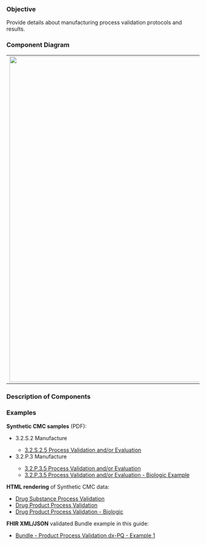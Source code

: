 ### Objective
Provide details about manufacturing process validation protocols and results.

### Component Diagram
<table>
<tr><td><img src="process_validation_FHIR_resources [2023-07-28 Rik].png" width="850"/></td></tr>
</table>

### Description of Components

### Examples
<html>
<body>
<p><b>Synthetic CMC samples</b> (PDF):</p>
<ul>
<li>3.2.S.2 Manufacture </li>
<ul>
<li><a href="https://github.com/HL7/uv-dx-pq/raw/master/input/examples-pdf/3.2.S.2.5_Process_Validation_and-or_Evaluation.pdf ">3.2.S.2.5 Process Validation and/or Evaluation</a></li></ul>
<li>3.2.P.3 Manufacture</li>
<ul>
<li><a href="https://github.com/HL7/uv-dx-pq/raw/master/input/examples-pdf/3.2.P.3.5_Process_Validation.pdf ">3.2.P.3.5 Process Validation and/or Evaluation</a></li>
<li><a href="https://github.com/HL7/uv-dx-pq/raw/master/input/examples-pdf/3.2.P3.5_Process_Validation_and-or_Evaluation_BIO.pdf ">3.2.P.3.5 Process Validation and/or Evaluation - Biologic Example</a></li></ul></ul>
<p><b>HTML rendering</b> of Synthetic CMC data:</p>
<ul><li><a href="process_valid_rend_s.html">Drug Substance Process Validation</a> </li>
<li><a href="process_valid_rend_p.html">Drug Product Process Validation</a> </li>
<li><a href="process_valid_rend_pb.html">Drug Product Process Validation - Biologic</a></li></ul>

<p><b>FHIR XML/JSON</b> validated Bundle example in this guide:</p>
<ul><li><a href="https://build.fhir.org/ig/HL7/uv-dx-pq/branches/master/Bundle-bundle-product-process-validation-dxpq-ex1.html">Bundle - Product Process Validation dx-PQ - Example 1</a></li></ul>
</body>
</html>